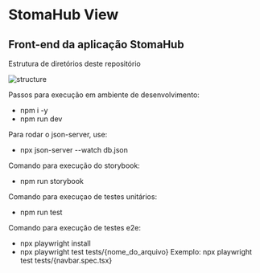 # StomaHub View

## Front-end da aplicação StomaHub

Estrutura de diretórios deste repositório

![structure](https://github.com/user-attachments/assets/1d12f05c-6287-4c8a-8667-1f1e3b46b085)

Passos para execução em ambiente de desenvolvimento:
  - npm i -y
  - npm run dev

Para rodar o json-server, use:
  - npx json-server --watch db.json


Comando para execução do storybook:
  - npm run storybook

Comando para execuçao de testes unitários:
  - npm run test

Comando para execução de testes e2e:

  - npx playwright install
  - npx playwright test tests/{nome_do_arquivo}
          Exemplo: npx playwright test tests/{navbar.spec.tsx}


